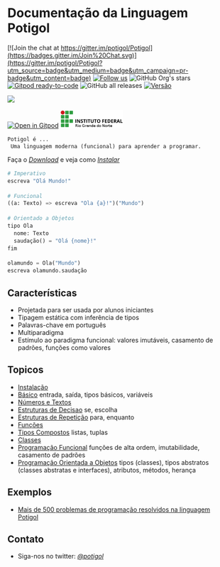 # Documentação da Linguagem Potigol
[![Join the chat at https://gitter.im/potigol/Potigol](https://badges.gitter.im/Join%20Chat.svg)](https://gitter.im/potigol/Potigol?utm_source=badge&utm_medium=badge&utm_campaign=pr-badge&utm_content=badge)
[![Follow us](https://img.shields.io/twitter/follow/potigol.svg?style=social)](http://twitter.com/potigol)
![GitHub Org's stars](https://img.shields.io/github/stars/potigol?style=social)
[![Gitpod ready-to-code](https://img.shields.io/badge/Gitpod-ready--to--code-blue?logo=gitpod)](https://gitpod.io/#https://github.com/potigol/gitpod)
![GitHub all releases](https://img.shields.io/github/downloads/potigol/potigol/total)
[![Versão](https://img.shields.io/badge/Versão-1.0-green)](https://github.com/potigol/Potigol/releases)

<a href="hacktoberfest"><img src="https://hacktoberfest.digitalocean.com/_nuxt/img/logo-hacktoberfest-full.f42e3b1.svg" width=250></a>

[![Open in Gitpod](https://gitpod.io/button/open-in-gitpod.svg)](https://gitpod.io#https://github.com/potigol/gitpod)
[![IFRN](logo_ifrn_40.png)](https://www.ifrn.edu.br)

```tip
Potigol é ...
 Uma linguagem moderna (funcional) para aprender a programar.
```

Faça o *[Download](https://github.com/potigol/Potigol/releases)* e veja como *[Instalar](https://github.com/potigol/Potigol#como-usar)*

```python
# Imperativo
escreva "Olá Mundo!"

# Funcional
((a: Texto) => escreva "Ola {a}!")("Mundo")

# Orientado a Objetos
tipo Ola
  nome: Texto
  saudação() = "Olá {nome}!"
fim

olamundo = Ola("Mundo")
escreva olamundo.saudação
```

## Características
 * Projetada para ser usada por alunos iniciantes
 * Tipagem estática com inferência de tipos
 * Palavras-chave em português
 * Multiparadigma
 * Estímulo ao paradigma funcional: valores imutáveis, casamento de padrões, funções como valores

## Topicos

 * [Instalação](instalacao)
 * [Básico](basico) entrada, saída, tipos básicos, variáveis
 * [Números e Textos](numeros_textos)
 * [Estruturas de Decisao](estruturas/decisao) se, escolha
 * [Estruturas de Repetição](estruturas/repeticao) para, enquanto
 * [Funções](funcoes)
 * [Tipos Compostos](lista_tupla) listas, tuplas
 * [Classes](tipos)
 * [Programação Funcional](funcional) funções de alta ordem, imutabilidade, casamento de padrões
 * [Programação Orientada a Objetos](objetos) tipos (classes), tipos abstratos (classes abstratas e interfaces), atributos, métodos, herança  

## Exemplos

 - [Mais de 500 problemas de programação resolvidos na linguagem Potigol](https://potigol.github.io/uoj-potigol/)

## Contato

 - Siga-nos no twitter: *[@potigol](https://twitter.com/potigol)*
